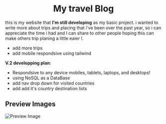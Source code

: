 <h1 align="center">My travel Blog</h1>

this is my website that **I'm still developing** as my basic project.
i wanted to write more about trips and placing that i've been over the past year, so i can appreciate the time i had and I can share to other people hoping this can make others trip planing a little eaier !.

- add more trips
- add mobile respondsive using tailwind

**V.2 developping plan**:

- Respondsive to any device mobiles, tablets, laptops, and desktops!
- using NoSQL as a DataBase
- add nav drop down for visited countries
- add add it's country destination lists

## Preview Images

![Preview Image](./public/images/Screen%20Shot%202022-07-31%20at%2011.23.13%20PM.png)

